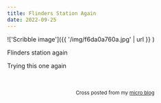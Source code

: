 ```yaml
---
title: Flinders Station Again
date: 2022-09-25
---
```

!['Scribble image']({{ '/img/f6da0a760a.jpg' | url }} )
<br>
<p>Flinders station again</p>
<p>Trying this one again</p>

<br>
<br>
<center><small>Cross posted from my <a href='http://micro.blog/joshnicholas'>micro blog</a></small></center>
<br>
    